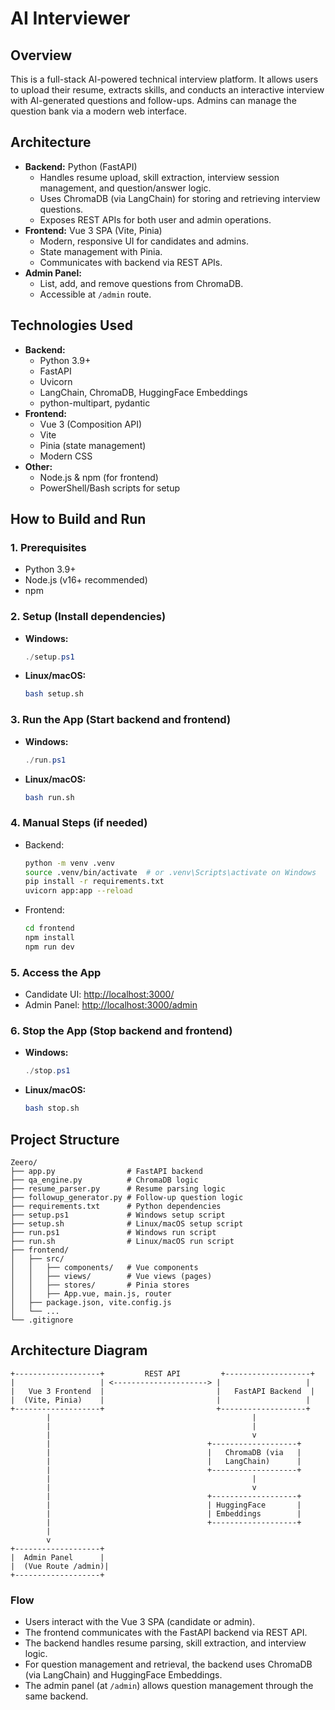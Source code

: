 # AI Interviewer

## Overview

This is a full-stack AI-powered technical interview platform. It allows users to upload their resume, extracts skills, and conducts an interactive interview with AI-generated questions and follow-ups. Admins can manage the question bank via a modern web interface.

## Architecture

- **Backend:** Python (FastAPI)
  - Handles resume upload, skill extraction, interview session management, and question/answer logic.
  - Uses ChromaDB (via LangChain) for storing and retrieving interview questions.
  - Exposes REST APIs for both user and admin operations.
- **Frontend:** Vue 3 SPA (Vite, Pinia)
  - Modern, responsive UI for candidates and admins.
  - State management with Pinia.
  - Communicates with backend via REST APIs.
- **Admin Panel:**
  - List, add, and remove questions from ChromaDB.
  - Accessible at `/admin` route.

## Technologies Used

- **Backend:**
  - Python 3.9+
  - FastAPI
  - Uvicorn
  - LangChain, ChromaDB, HuggingFace Embeddings
  - python-multipart, pydantic
- **Frontend:**
  - Vue 3 (Composition API)
  - Vite
  - Pinia (state management)
  - Modern CSS
- **Other:**
  - Node.js & npm (for frontend)
  - PowerShell/Bash scripts for setup

## How to Build and Run

### 1. Prerequisites

- Python 3.9+
- Node.js (v16+ recommended)
- npm

### 2. Setup (Install dependencies)

- **Windows:**
  ```powershell
  ./setup.ps1
  ```
- **Linux/macOS:**
  ```bash
  bash setup.sh
  ```

### 3. Run the App (Start backend and frontend)

- **Windows:**
  ```powershell
  ./run.ps1
  ```
- **Linux/macOS:**
  ```bash
  bash run.sh
  ```

### 4. Manual Steps (if needed)

- Backend:
  ```bash
  python -m venv .venv
  source .venv/bin/activate  # or .venv\Scripts\activate on Windows
  pip install -r requirements.txt
  uvicorn app:app --reload
  ```
- Frontend:
  ```bash
  cd frontend
  npm install
  npm run dev
  ```

### 5. Access the App

- Candidate UI: [http://localhost:3000/](http://localhost:3000/)
- Admin Panel: [http://localhost:3000/admin](http://localhost:3000/admin)

### 6. Stop the App (Stop backend and frontend)

- **Windows:**
  ```powershell
  ./stop.ps1
  ```
- **Linux/macOS:**
  ```bash
  bash stop.sh
  ```

## Project Structure

```
Zeero/
├── app.py                # FastAPI backend
├── qa_engine.py          # ChromaDB logic
├── resume_parser.py      # Resume parsing logic
├── followup_generator.py # Follow-up question logic
├── requirements.txt      # Python dependencies
├── setup.ps1             # Windows setup script
├── setup.sh              # Linux/macOS setup script
├── run.ps1               # Windows run script
├── run.sh                # Linux/macOS run script
├── frontend/
│   ├── src/
│   │   ├── components/   # Vue components
│   │   ├── views/        # Vue views (pages)
│   │   ├── stores/       # Pinia stores
│   │   ├── App.vue, main.js, router
│   ├── package.json, vite.config.js
│   └── ...
└── .gitignore
```

## Architecture Diagram

```text
+-------------------+         REST API         +-------------------+
|                   | <---------------------> |                   |
|   Vue 3 Frontend  |                         |   FastAPI Backend  |
|  (Vite, Pinia)    |                         |                   |
+-------------------+                         +-------------------+
        |                                             |
        |                                             |
        |                                             v
        |                                   +-------------------+
        |                                   |   ChromaDB (via   |
        |                                   |   LangChain)      |
        |                                   +-------------------+
        |                                             |
        |                                             v
        |                                   +-------------------+
        |                                   | HuggingFace       |
        |                                   | Embeddings        |
        |                                   +-------------------+
        |
        v
+-------------------+
|  Admin Panel      |
|  (Vue Route /admin)|
+-------------------+
```

### Flow

- Users interact with the Vue 3 SPA (candidate or admin).
- The frontend communicates with the FastAPI backend via REST API.
- The backend handles resume parsing, skill extraction, and interview logic.
- For question management and retrieval, the backend uses ChromaDB (via LangChain) and HuggingFace Embeddings.
- The admin panel (at `/admin`) allows question management through the same backend.
